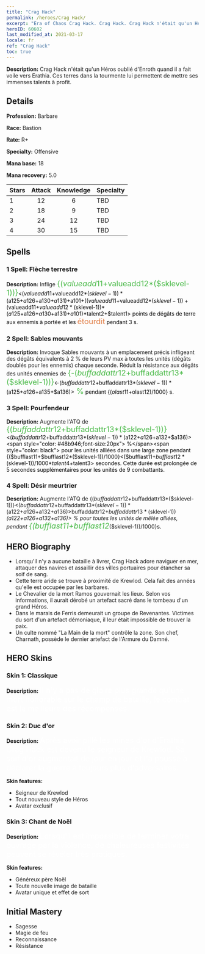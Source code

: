```yaml
---
title: "Crag Hack"
permalink: /heroes/Crag Hack/
excerpt: "Era of Chaos Crag Hack. Crag Hack. Crag Hack n'était qu'un Héros oublié d'Enroth quand il a fait voile vers Erathia. Ces terres dans la tourmente lui permettent de mettre ses immenses talents à profit."
heroID: 60602
last_modified_at: 2021-03-17
locale: fr
ref: "Crag Hack"
toc: true
---
```

 **Description:** Crag Hack n'était qu'un Héros oublié d'Enroth quand il a fait voile vers Erathia. Ces terres dans la tourmente lui permettent de mettre ses immenses talents à profit.
## Details
 **Profession:** Barbare

 **Race:** Bastion

 **Rate:** R+

 **Specialty:** Offensive

 **Mana base:** 18

 **Mana recovery:** 5.0


  | Stars   |     Attack     |    Knowledge   |      Specialty     |
  |---------|:---------------:|:---------------:|--------------------|
  |    1    | 12 | 6 | TBD |
  |    2    | 18 | 9 | TBD |
  |    3    | 24 | 12 | TBD |
  |    4    | 30 | 15 | TBD |

## Spells
### 1 Spell: Flèche terrestre
 **Description:** Inflige <span style="color: #48b946;font-size:20px">{($valueadd11+$valueadd12*($sklevel-1))}</span><span style="color: black"><($valueadd11+$valueadd12*($sklevel-1))*($a125+$a126+$a130+$a131)+$a101+(($valueadd11+$valueadd12*($sklevel-1))+($valueadd11+$valueadd12*($sklevel-1))*($a125+$a126+$a130+$a131)+$a101)*$talent2+$talent1> points de dégâts de terre aux ennemis à portée et les <span style="color: #e07c44;font-size:20px">étourdit</span><span style="color: black"> pendant 3 s.

### 2 Spell: Sables mouvants
 **Description:** Invoque Sables mouvants à un emplacement précis infligeant des dégâts équivalents à 2 % de leurs PV max à toutes les unités (dégâts doublés pour les ennemis) chaque seconde. Réduit la résistance aux dégâts des unités ennemies de <span style="color: #48b946;font-size:20px">{-($buffaddattr12+$buffaddattr13*($sklevel-1))}</span><span style="color: black"><-($buffaddattr12+$buffaddattr13*($sklevel-1))*($a125+$a126+$a135+$a136)><span style="color: #48b946;font-size:20px"> %</span><span style="color: black"> pendant {($olast11+$olast12)/1000} s.

### 3 Spell: Pourfendeur
 **Description:** Augmente l'ATQ de <span style="color: #48b946;font-size:20px">{($buffaddattr12+$buffaddattr13*($sklevel-1))}</span><span style="color: black"><($buffaddattr12+$buffaddattr13*($sklevel-1))*($a122+$a126+$a132+$a136)><span style="color: #48b946;font-size:20px"> %</span><span style="color: black"> pour les unités alliées dans une large zone pendant {($bufflast11+$bufflast12*($sklevel-1))/1000}<($bufflast11+$bufflast12*($sklevel-1))/1000*$talent4+$talent3> secondes. Cette durée est prolongée de 5 secondes supplémentaires pour les unités de 9 combattants.

### 4 Spell: Désir meurtrier
 **Description:** Augmente l'ATQ de {($buffaddattr12+$buffaddattr13*($sklevel-1))}<($buffaddattr12+$buffaddattr13*($sklevel-1))*($a122+$a126+$a132+$a136)> % et le drain de vie de {($buffaddattr22+$buffaddattr23*($sklevel-1))}<($buffaddattr12+$buffaddattr13*($sklevel-1))*($a122+$a126+$a132+$a136)> % pour toutes les unités de mêlée alliées, pendant <span style="color: #48b946;font-size:20px">{($bufflast11+$bufflast12*($sklevel-1))/1000}</span><span style="color: black">s.


## HERO Biography
   - Lorsqu'il n'y a aucune bataille à livrer, Crag Hack adore naviguer en mer, attaquer des navires et assaillir des villes portuaires pour étancher sa soif de sang.
   - Cette terre aride se trouve à proximité de Krewlod. Cela fait des années qu'elle est occupée par les barbares.
   - Le Chevalier de la mort Ramos gouvernait les lieux. Selon vos informations, il aurait dérobé un artefact sacré dans le tombeau d'un grand Héros.
   - Dans le marais de Ferris demeurait un groupe de Revenantes. Victimes du sort d'un artefact démoniaque, il leur était impossible de trouver la paix.
   - Un culte nommé \"La Main de la mort\" contrôle la zone. Son chef, Charnath, possède le dernier artefact de l'Armure du Damné.

## HERO Skins
### Skin 1: **Classique**

 **Description:** <span style="color: #ffffff;font-size:20px">Il n'y a pas de gloire plus grande qu'une mort honorable sur le champ de bataille, le combat est la meilleure des récompenses. </span>


### Skin 2: **Duc d'or**

 **Description:** <span style="color: #ffffff;font-size:20px">Après avoir pillé les mines d'or d'Erathia, Crag Hack est devenu le seigneur de Krewlod. Sa soif d'or augmentait de jour en jour et l'a poussé à déclarer la guerre à toujours plus d'adversaires. </span>

 **Skin features:** 

   - Seigneur de Krewlod
   - Tout nouveau style de Héros
   - Avatar exclusif

### Skin 3: **Chant de Noël**

 **Description:** <span style="color: #ffffff;font-size:20px">Lorsqu'il est impossible de terminer votre ouvrage par la violence, de chaleureuses festivités peuvent se révéler très pratiques.</span>

 **Skin features:** 

   - Généreux père Noël
   - Toute nouvelle image de bataille
   - Avatar unique et effet de sort


## Initial Mastery
   - Sagesse
   - Magie de feu
   - Reconnaissance
   - Résistance
